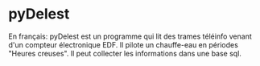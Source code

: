 # pyDelest

En français:
pyDelest est un programme qui lit des trames téléinfo venant d'un compteur électronique EDF.
Il pilote un chauffe-eau en périodes "Heures creuses".
Il peut collecter les informations dans une base sql.

